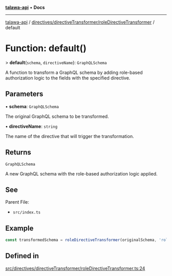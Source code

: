 [**talawa-api**](../../../../README.md) • **Docs**

***

[talawa-api](../../../../modules.md) / [directives/directiveTransformer/roleDirectiveTransformer](../README.md) / default

# Function: default()

\> **default**(`schema`, `directiveName`): `GraphQLSchema`

A function to transform a GraphQL schema by adding role-based authorization
logic to the fields with the specified directive.

## Parameters

• **schema**: `GraphQLSchema`

The original GraphQL schema to be transformed.

• **directiveName**: `string`

The name of the directive that will trigger the transformation.

## Returns

`GraphQLSchema`

A new GraphQL schema with the role-based authorization logic applied.

## See

Parent File:
- `src/index.ts`

## Example

```ts
const transformedSchema = roleDirectiveTransformer(originalSchema, 'role');
```

## Defined in

[src/directives/directiveTransformer/roleDirectiveTransformer.ts:24](https://github.com/PalisadoesFoundation/talawa-api/blob/c952c7a3bfd4b8b910fbae10313f5402ade5a9d4/src/directives/directiveTransformer/roleDirectiveTransformer.ts#L24)
